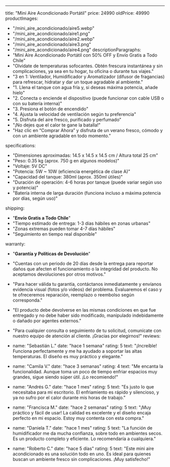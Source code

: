 ---
title: "Mini Aire Acondicionado Portátil"
price: 24990
oldPrice: 49990
productImages:
  - "/mini_aire_acondicionado/aire5.webp"
  - "/mini_aire_acondicionado/aire1.png"
  - "/mini_aire_acondicionado/aire2.webp"
  - "/mini_aire_acondicionado/aire3.png"
  - "/mini_aire_acondicionado/aire4.png"
descriptionParagraphs:
  - "Mini Aire Acondicionado Portátil con 50% OFF y Envío Gratis a Todo Chile"
  - "Olvídate de temperaturas sofocantes. Obtén frescura instantánea y sin complicaciones, ya sea en tu hogar, tu oficina o durante tus viajes."
  - "3 en 1: Ventilador, Humidificador y Aromatizador (difusor de fragancias) para refrescar, hidratar y dar un toque agradable al ambiente."
  - "1. Llena el tanque con agua fría y, si deseas máxima potencia, añade hielo"
  - "2. Conecta o enciende el dispositivo (puede funcionar con cable USB o con su batería interna)"
  - "3. Presiona el botón de encendido"
  - "4. Ajusta la velocidad de ventilación según tu preferencia"
  - "5. Disfruta del aire fresco, purificado y perfumado"
  - "¡No dejes que el calor te gane la batalla!"
  - "Haz clic en “Comprar Ahora” y disfruta de un verano fresco, cómodo y con un ambiente agradable en todo momento."

specifications:
  - "Dimensiones aproximadas: 14.5 x 14.5 x 14.5 cm / Altura total 25 cm"
  - "Peso: 0.35 kg (aprox. 750 g en algunos modelos)"
  - "Voltaje: 5V DC"
  - "Potencia: 5W ~ 10W (eficiencia energética de clase A)"
  - "Capacidad del tanque: 380ml (aprox. 350ml útiles)"
  - "Duración de operación: 4-6 horas por tanque (puede variar según uso y potencia)"
  - "Batería interna de larga duración (funciona incluso a máxima potencia por días, según uso)"

shipping:
  - "**Envío Gratis a Todo Chile**"
  - "Tiempo estimado de entrega: 1-3 días hábiles en zonas urbanas"
  - "Zonas extremas pueden tomar 4-7 días hábiles"
  - "Seguimiento en tiempo real disponible"

warranty:
  - "**Garantía y Políticas de Devolución**"
  - "Cuentas con un periodo de 20 días desde la entrega para reportar daños que afecten el funcionamiento o la integridad del producto. No aceptamos devoluciones por otros motivos."
  - "Para hacer válida tu garantía, contáctanos inmediatamente y envíanos evidencia visual (fotos y/o videos) del problema. Evaluaremos el caso y te ofreceremos reparación, reemplazo o reembolso según corresponda."
  - "El producto debe devolverse en las mismas condiciones en que fue entregado y no debe haber sido modificado, manipulado indebidamente o dañado por agentes externos."
  - "Para cualquier consulta o seguimiento de tu solicitud, comunícate con nuestro equipo de atención al cliente. ¡Gracias por elegirnos!"
reviews:
  - name: "Sebastián L."
    date: "hace 1 semana"
    rating: 5
    text: "¡Increíble! Funciona perfectamente y me ha ayudado a soportar las altas temperaturas. El diseño es muy práctico y elegante."

  - name: "Camila V."
    date: "hace 3 semanas"
    rating: 4
    text: "Me encanta la funcionalidad. Aunque toma un poco de tiempo enfriar espacios muy grandes, sigue siendo súper útil. ¡Lo recomiendo!"

  - name: "Andrés G."
    date: "hace 1 mes"
    rating: 5
    text: "Es justo lo que necesitaba para mi escritorio. El enfriamiento es rápido y silencioso, y ya no sufro por el calor durante mis horas de trabajo."

  - name: "Francisca M."
    date: "hace 2 semanas"
    rating: 5
    text: "¡Muy práctico y fácil de usar! La calidad es excelente y el diseño encaja perfecto en mi espacio. Estoy muy contenta con esta compra."

  - name: "Daniela T."
    date: "hace 1 mes"
    rating: 5
    text: "La función de humidificador me da mucha confianza, sobre todo en ambientes secos. Es un producto completo y eficiente. Lo recomendaría a cualquiera."

  - name: "Roberto C."
    date: "hace 5 días"
    rating: 5
    text: "Este mini aire acondicionado es una solución todo en uno. Es ideal para quienes buscan un ambiente fresco sin complicaciones. ¡Muy satisfecho!"
